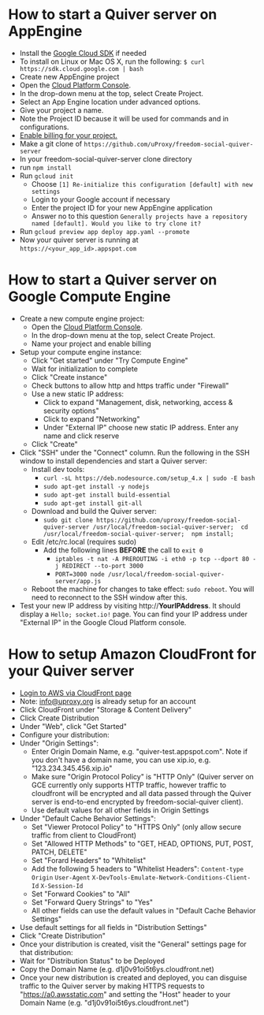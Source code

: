 # How to start a Quiver server on AppEngine
* Install the [Google Cloud SDK](https://cloud.google.com/sdk/) if needed
 * To install on Linux or Mac OS X, run the following: ```$ curl https://sdk.cloud.google.com | bash```
* Create new AppEngine project
 * Open the [Cloud Platform Console](https://console.cloud.google.com/?_ga=1.8589557.1999999848.1449090455).
 * In the drop-down menu at the top, select Create Project.
 * Select an App Engine location under advanced options.
 * Give your project a name.
 * Note the Project ID because it will be used for commands and in configurations.
 * [Enable billing for your project.](https://console.cloud.google.com/project/_/settings)
* Make a git clone of ```https://github.com/uProxy/freedom-social-quiver-server```
* In your freedom-social-quiver-server clone directory
 * run ```npm install```
 * Run ```gcloud init```
     * Choose ```[1] Re-initialize this configuration [default] with new settings```
     * Login to your Google account if necessary
     * Enter the project ID for your new AppEngine application
     * Answer no to this question ```Generally projects have a repository named [default]. Would you like to try clone it?```
 * Run ```gcloud preview app deploy app.yaml --promote```
* Now your quiver server is running at ```https://<your_app_id>.appspot.com```

# How to start a Quiver server on Google Compute Engine
* Create a new compute engine project:
  * Open the [Cloud Platform Console](https://console.cloud.google.com/?_ga=1.8589557.1999999848.1449090455).
  * In the drop-down menu at the top, select Create Project.
  * Name your project and enable billing
* Setup your compute engine instance:
  * Click "Get started" under "Try Compute Engine"
  * Wait for initialization to complete
  * Click "Create instance"
  * Check buttons to allow http and https traffic under "Firewall"
  * Use a new static IP address:
     * Click to expand "Management, disk, networking, access & security options"
     * Click to expand "Networking"
     * Under "External IP" choose new static IP address.  Enter any name and click reserve
  * Click "Create"
* Click "SSH" under the "Connect" column.  Run the following in the SSH window to install dependencies and start a Quiver server:
  * Install dev tools:
     * ```curl -sL https://deb.nodesource.com/setup_4.x | sudo -E bash```
     * ```sudo apt-get install -y nodejs```
     * ```sudo apt-get install build-essential```
     * ```sudo apt-get install git-all```
  * Download and build the Quiver server:
     * ```sudo git clone https://github.com/uproxy/freedom-social-quiver-server /usr/local/freedom-social-quiver-server;  cd /usr/local/freedom-social-quiver-server;  npm install;```
  * Edit /etc/rc.local (requires sudo)
     * Add the following lines **BEFORE** the call to ```exit 0```
         * ```iptables -t nat -A PREROUTING -i eth0 -p tcp --dport 80 -j REDIRECT --to-port 3000```
         * ```PORT=3000 node /usr/local/freedom-social-quiver-server/app.js ```
  * Reboot the machine for changes to take effect: ```sudo reboot```.  You will need to reconnect to the SSH window after this.
* Test your new IP address by visiting http://**YourIPAddress**.  It should display a ```Hello; socket.io!``` page.  You can find your IP address under "External IP" in the Google Cloud Platform console.

# How to setup Amazon CloudFront for your Quiver server
* [Login to AWS via CloudFront page](https://aws.amazon.com/cloudfront/)
 * Note: info@uproxy.org is already setup for an account
* Click CloudFront under "Storage & Content Delivery"
* Click Create Distribution
* Under "Web", click "Get Started"
* Configure your distribution:
 * Under "Origin Settings":
     * Enter Origin Domain Name, e.g. "quiver-test.appspot.com". Note if you don't have a domain name, you can use xip.io, e.g. "123.234.345.456.xip.io"
     * Make sure "Origin Protocol Policy" is "HTTP Only" (Quiver server on GCE currently only supports HTTP traffic, however traffic to cloudfront will be encrypted and all data passed through the Quiver server is end-to-end encrypted by freedom-social-quiver client).
     * Use default values for all other fields in Origin Settings
 * Under "Default Cache Behavior Settings":
     * Set "Viewer Protocol Policy" to "HTTPS Only" (only allow secure traffic from client to CloudFront)
     * Set "Allowed HTTP Methods" to "GET, HEAD, OPTIONS, PUT, POST, PATCH, DELETE"
     * Set "Forard Headers" to "Whitelist"
     * Add the following 5 headers to "Whitelist Headers": ```Content-type``` ```Origin``` ```User-Agent``` ```X-DevTools-Emulate-Network-Conditions-Client-Id``` ```X-Session-Id```
     * Set "Forward Cookies" to "All"
     * Set "Forward Query Strings" to "Yes"
     * All other fields can use the default values in "Default Cache Behavior Settings"
 * Use default settings for all fields in "Distribution Settings"
 * Click "Create Distribution"
* Once your distribution is created, visit the "General" settings page for that distribution:
 * Wait for "Distribution Status" to be Deployed
 * Copy the Domain Name (e.g. d1j0v91oi5t6ys.cloudfront.net)
* Once your new distribution is created and deployed, you can disguise traffic to the Quiver server by making HTTPS requests to "https://a0.awsstatic.com" and setting the "Host" header to your Domain Name (e.g. "d1j0v91oi5t6ys.cloudfront.net")
